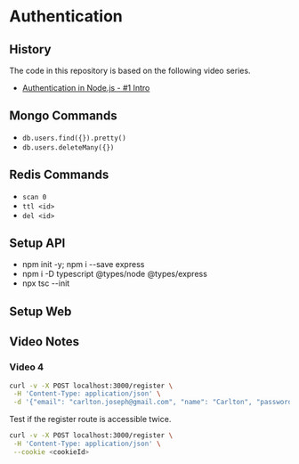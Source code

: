 # Authentication

## History

The code in this repository is based on the following video series.

- [Authentication in Node.js - #1 Intro](https://www.youtube.com/watch?v=kmAzuH2Lzug&list=PLcCp4mjO-z9_HmJ5rSonmiEGfP-kyRMlI)

## Mongo Commands

- `db.users.find({}).pretty()`
- `db.users.deleteMany({})`

## Redis Commands

- `scan 0`
- `ttl <id>`
- `del <id>`

## Setup API

- npm init -y; npm i --save express
- npm i -D typescript @types/node @types/express
- npx tsc --init

## Setup Web

## Video Notes

### Video 4

```sh
curl -v -X POST localhost:3000/register \
 -H 'Content-Type: application/json' \
 -d '{"email": "carlton.joseph@gmail.com", "name": "Carlton", "password": "passW0rd", "passwordConfirmation": "passW0rd" }'
```

Test if the register route is accessible twice.

```sh
curl -v -X POST localhost:3000/register \
 -H 'Content-Type: application/json' \
 --cookie <cookieId>
```
